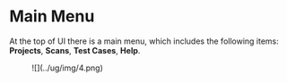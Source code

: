 # Main Menu

At the top of UI there is a main menu, which includes the following items: **Projects**, **Scans**, **Test Cases**, **Help**.

<figure markdown>![](../ug/img/4.png)</figure>
